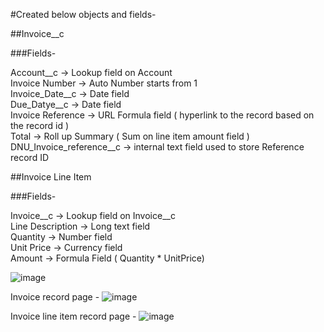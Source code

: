 #Created below objects and fields- 

##Invoice__c

###Fields-

Account__c -> Lookup field on Account <br/>
Invoice Number -> Auto Number starts from 1 <br/>
Invoice_Date__c -> Date field <br/>
Due_Datye__c -> Date field <br/>
Invoice Reference -> URL Formula field ( hyperlink to the record based on the record id ) <br/>
Total -> Roll up Summary ( Sum on line item amount field ) <br/>
DNU_Invoice_reference__c -> internal text field used to store Reference record ID <br/>


##Invoice Line Item <br/>

###Fields- <br/>

Invoice__c -> Lookup field on Invoice__c <br/>
Line Description -> Long text field <br/>
Quantity -> Number field <br/>
Unit Price -> Currency field <br/>
Amount -> Formula Field ( Quantity * UnitPrice) <br/>



![image](https://github.com/user-attachments/assets/1cd6f2d2-3a0b-4ceb-a79f-90f879a2dd34)



Invoice record page -
![image](https://github.com/user-attachments/assets/c6f73ebd-b48c-4309-8d3f-a788321a737e)

Invoice line item record page - 
![image](https://github.com/user-attachments/assets/92ebff03-d812-428a-a518-94112d48ec19)

